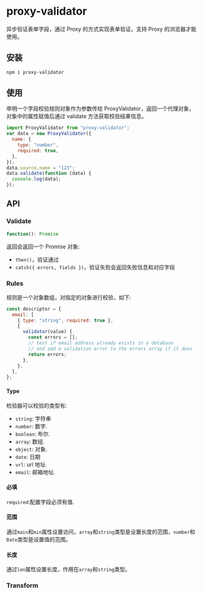 # proxy-validator

异步验证表单字段，通过 Proxy 的方式实现表单验证，支持 Proxy 的浏览器才能使用。

## 安装

```bash
npm i proxy-validator
```

## 使用

申明一个字段校验规则对象作为参数传给 ProxyValidator，返回一个代理对象，对象中的属性赋值后通过 validate 方法获取校验结果信息。

```js
import ProxyValidator from "proxy-validator";
var data = new ProxyValidator({
  name: {
    type: "number",
    required: true,
  },
});
data.source.name = "123";
data.validate(function (data) {
  console.log(data);
});
```

## API

### Validate

```js
function(): Promise
```

返回会返回一个 Promise 对象:

- `then()`，验证通过
- `catch({ errors, fields })`，验证失败会返回失败信息和对应字段

### Rules

规则是一个对象数组，对指定的对象进行校验，如下:

```js
const descriptor = {
  email: [
    { type: "string", required: true },
    {
      validator(value) {
        const errors = [];
        // test if email address already exists in a database
        // and add a validation error to the errors array if it does
        return errors;
      },
    },
  ],
};
```

#### Type

检验器可以校验的类型有:

- `string`: 字符串
- `number`: 数字.
- `boolean`: 布尔.
- `array`: 数组.
- `object`: 对象.
- `date`: 日期
- `url`: url 地址.
- `email`: 邮箱地址.

#### 必填

`required`:配置字段必须有值.

#### 范围

通过`main`和`min`属性设置访问，`array`和`string`类型是设置长度的范围，`number`和`Date`类型是设置值的范围。

#### 长度

通过`len`属性设置长度，作用在`array`和`string`类型。





### Transform

